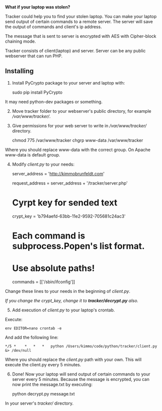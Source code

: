 **What if your laptop was stolen?**

Tracker could help you to find your stolen laptop. You can make your laptop send output of certain commands to a remote server. The server will save the output of commands and client's ip address.

The message that is sent to server is encrypted with AES with Cipher-block chaining mode.

Tracker consists of client(laptop) and server.
Server can be any public webserver that can run PHP.

Installing
----------

1. Install PyCrypto package to your server and laptop with:

    sudo pip install PyCrypto

It may need python-dev packages or something.

2. Move tracker folder to your webserver's public directory, for example */var/www/tracker/*.

3. Give permissions for your web server to write in */var/www/tracker/* directory.

    chmod 775 /var/www/tracker
    chgrp www-data /var/www/tracker

Where you should replace www-data with the correct group. On Apache www-data is default group.

4. Modify *client.py* to your needs:

    server_address = 'http://kimmobrunfeldt.com'

    request_address = server_address + '/tracker/server.php'

    # Cyrpt key for sended text
    crypt_key = 'b794aefd-63bb-11e2-9592-705681c24ac3'

    # Each command is subprocess.Popen's list format.
    # Use absolute paths!
    commands = [['/sbin/ifconfig']]

Change these lines to your needs in the beginning of *client.py*.

*If you change the crypt_key, change it to **tracker/decrypt.py** also.*

5. Add execution of *client.py* to your laptop's crontab.

Execute:

    env EDITOR=nano crontab -e

And add the following line:

    */5 *    *   *   *   python /Users/kimmo/code/python/tracker/client.py &> /dev/null

Where you should replace the *client.py* path with your own. This will execute the client.py every 5 minutes.


6. Done! Now your laptop will send output of certain commands to your server every 5 minutes. Because the message is encrypted, you can now print the message.txt by executing:

    python decrypt.py message.txt

In your server's *tracker/* directory.
